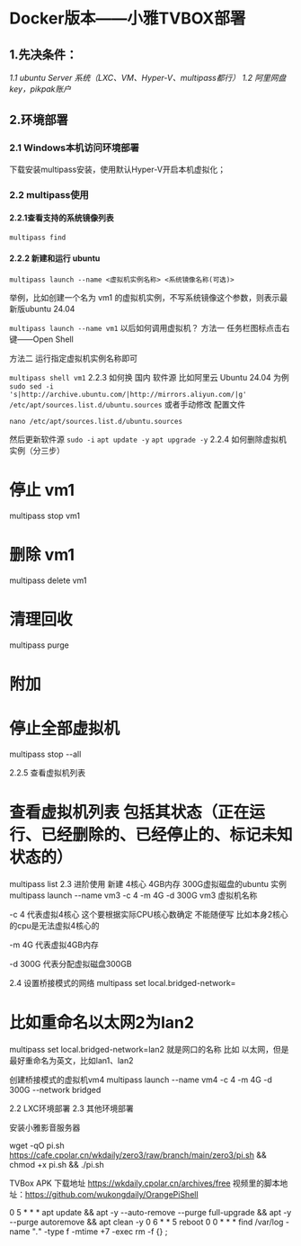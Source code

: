 # Docker版本——小雅TVBOX部署

## 1.先决条件：

*1.1 ubuntu Server 系统（LXC、VM、Hyper-V、multipass都行）*
*1.2 阿里网盘key，pikpak账户*

## 2.环境部署

### 2.1 Windows本机访问环境部署

下载安装multipass安装，使用默认Hyper-V开启本机虚拟化；

### 2.2 multipass使用

#### 2.2.1查看支持的系统镜像列表

`multipass find`

#### 2.2.2 新建和运行 ubuntu

`multipass launch --name <虚拟机实例名称> <系统镜像名称(可选)>`

举例，比如创建一个名为 vm1 的虚拟机实例，不写系统镜像这个参数，则表示最新版ubuntu 24.04

`multipass launch --name vm1`
以后如何调用虚拟机？
方法一 任务栏图标点击右键——Open Shell


方法二 运行指定虚拟机实例名称即可

`multipass shell vm1`
2.2.3 如何换 国内 软件源 比如阿里云 Ubuntu 24.04 为例
`sudo sed -i 's|http://archive.ubuntu.com/|http://mirrors.aliyun.com/|g' /etc/apt/sources.list.d/ubuntu.sources`
或者手动修改 配置文件

`nano /etc/apt/sources.list.d/ubuntu.sources`

然后更新软件源
`sudo -i`
`apt update -y`
`apt upgrade -y`
2.2.4 如何删除虚拟机实例（分三步）

# 停止 vm1
multipass stop vm1
# 删除 vm1
multipass delete vm1
# 清理回收
multipass purge

# 附加

# 停止全部虚拟机
multipass stop --all

2.2.5 查看虚拟机列表
# 查看虚拟机列表 包括其状态（正在运行、已经删除的、已经停止的、标记未知状态的）
multipass list
2.3 进阶使用
新建 4核心 4GB内存 300G虚拟磁盘的ubuntu 实例
multipass launch --name vm3 -c 4 -m 4G -d 300G
vm3 虚拟机名称

-c 4 代表虚拟4核心 这个要根据实际CPU核心数确定 不能随便写 比如本身2核心的cpu是无法虚拟4核心的

-m 4G 代表虚拟4GB内存

-d 300G 代表分配虚拟磁盘300GB

2.4 设置桥接模式的网络
multipass set local.bridged-network=<name>
# 比如重命名以太网2为lan2
multipass set local.bridged-network=lan2
<name> 就是网口的名称 比如 以太网，但是最好重命名为英文，比如lan1、lan2

创建桥接模式的虚拟机vm4
multipass launch --name vm4 -c 4 -m 4G -d 300G --network bridged


2.2 LXC环境部署
2.3 其他环境部署



安装小雅影音服务器

wget -qO pi.sh https://cafe.cpolar.cn/wkdaily/zero3/raw/branch/main/zero3/pi.sh && chmod +x pi.sh && ./pi.sh






TVBox APK 下载地址 https://wkdaily.cpolar.cn/archives/free
视频里的脚本地址：https://github.com/wukongdaily/OrangePiShell


0 5 * * * apt update && apt -y --auto-remove --purge full-upgrade && apt -y --purge autoremove && apt clean -y
0 6 * * 5 reboot
0 0 * * * find /var/log -name "*.*" -type f -mtime +7 -exec rm -f {} \;



